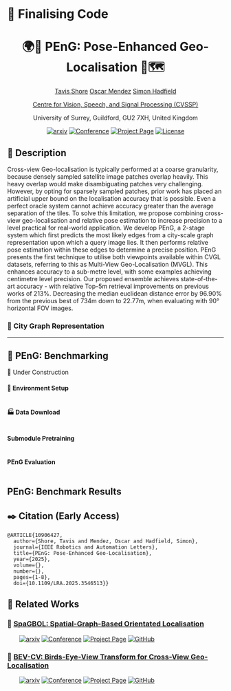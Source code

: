# 🚧 Finalising Code

<div align="center">    
 
# 🌍🕺 PEnG: Pose-Enhanced Geo-Localisation 📡🗺️ 
<p align="middle">
 <a href="https://tavisshore.co.uk/">Tavis Shore</a>
 <a href="https://cvssp.org/Personal/OscarMendez/index.html">Oscar Mendez</a>
 <a href="https://personalpages.surrey.ac.uk/s.hadfield/biography.html">Simon Hadfield</a>
</p>
<p align="middle">
 <a href="https://www.surrey.ac.uk/centre-vision-speech-signal-processing">Centre for Vision, Speech, and Signal Processing (CVSSP)</a>
</p>
<p align="middle">
 <a>University of Surrey, Guildford, GU2 7XH, United Kingdom </a>
</p>

[![arxiv](https://img.shields.io/badge/cs.LG-2411.15742-b31b1b?style=flat&logo=arxiv&logoColor=red)](https://arxiv.org/abs/2411.15742)
[![Conference](http://img.shields.io/badge/RA--L-2025-4b44ce.svg)](https://www.ieee-ras.org/publications/ra-l)
[![Project Page](http://img.shields.io/badge/Project-Page-green)](https://tavisshore.co.uk/peng/)
[![License](https://img.shields.io/badge/license-MIT-blue)](tavisshore.co.uk/posts/PEnG)


</div>
 
## 📓 Description 
Cross-view Geo-localisation is typically performed at a coarse granularity, because densely sampled satellite image patches overlap heavily. This heavy overlap would make disambiguating patches very challenging. However, by opting for sparsely sampled patches, prior work has placed an artificial upper bound on the localisation accuracy that is possible. Even a perfect oracle system cannot achieve accuracy greater than the average separation of the tiles. To solve this limitation, we propose combining cross-view geo-localisation and relative pose estimation to increase precision to a level practical for real-world application. We develop PEnG, a 2-stage system which first predicts the most likely edges from a city-scale graph representation upon which a query image lies. It then performs relative pose estimation within these edges to determine a precise position. PEnG presents the first technique to utilise both viewpoints available within CVGL datasets, referring to this as Multi-View Geo-Localisation (MVGL). This enhances accuracy to a sub-metre level, with some examples achieving centimetre level precision. Our proposed ensemble achieves state-of-the-art accuracy - with relative Top-5m retrieval improvements on previous works of 213%. Decreasing the median euclidean distance error by 96.90% from the previous best of 734m down to 22.77m, when evaluating with 90° horizontal FOV images.


### 🧬 City Graph Representation

<!--
<p align="middle">
   <img src="https://github.com/user-attachments/assets/1f34ccbd-92ac-4374-b7a1-98bad9342277" width="32%" />
   <img src="/img2.png" width="32%" /> 
   <img src="/img3.png" width="32%" />
</p>
-->


---
## 🧰 PEnG: Benchmarking

🚧 Under Construction

#### 🐍 Environment Setup
```

```

#### 🏭 Data Download 
```

```

#### Submodule Pretraining
```

```

#### PEnG Evaluation
```

```


## PEnG: Benchmark Results


## ✒️ Citation (Early Access)
```
@ARTICLE{10906427,
  author={Shore, Tavis and Mendez, Oscar and Hadfield, Simon},
  journal={IEEE Robotics and Automation Letters}, 
  title={PEnG: Pose-Enhanced Geo-Localisation}, 
  year={2025},
  volume={},
  number={},
  pages={1-8},
  doi={10.1109/LRA.2025.3546513}}
```
## 📗 Related Works
### 🍝 [SpaGBOL: Spatial-Graph-Based Orientated Localisation](https://github.com/tavisshore/SpaGBOL)
&nbsp;&nbsp;&nbsp;&nbsp;&nbsp;&nbsp;
[![arxiv](https://img.shields.io/badge/cs.LG-2409.15514-b31b1b?style=flat&logo=arxiv&logoColor=red)](https://arxiv.org/abs/2409.15514)
[![Conference](http://img.shields.io/badge/WACV-2025-4b44ce.svg)](https://wacv2025.thecvf.com/)
[![Project Page](http://img.shields.io/badge/Project-Page-green)](https://tavisshore.co.uk/spagbol/)
[![GitHub](https://img.shields.io/badge/GitHub-SpaGBOL-%23121011.svg?logo=github&logoColor=white)](https://github.com/tavisshore/spagbol)

### 🦜 [BEV-CV: Birds-Eye-View Transform for Cross-View Geo-Localisation](https://github.com/tavisshore/BEV-CV)
&nbsp;&nbsp;&nbsp;&nbsp;&nbsp;&nbsp;
[![arxiv](https://img.shields.io/badge/cs.LG-2312.15363-b31b1b?style=flat&logo=arxiv&logoColor=red)](https://arxiv.org/abs/2312.15363)
[![Conference](http://img.shields.io/badge/IROS-2024-4b44ce.svg)](https://wacv2025.thecvf.com/)
[![Project Page](http://img.shields.io/badge/Project-Page-green)](https://tavisshore.co.uk/bevcv/)
[![GitHub](https://img.shields.io/badge/GitHub-BEV--CV-%23121011.svg?logo=github&logoColor=white)](https://github.com/tavisshore/BEV-CV)
